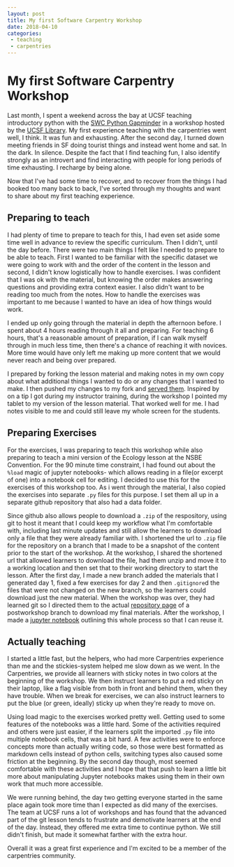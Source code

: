 ```yaml
---
layout: post
title: My first Software Carpentry Workshop
date: 2018-04-10
categories:
 - teaching
 - carpentries
---
```


# My first Software Carpentry Workshop

Last month, I spent a weekend across the bay at UCSF teaching introductory python with the [SWC Python Gapminder](http://swcarpentry.github.io/python-novice-gapminder/) in a workshop hosted by the [UCSF Library](https://gboushey.github.io/2017-03-10-UCSF-Python/). My first experience teaching with the carpentries went well, I think. It was fun and exhausting.  After the second day, I turned down meeting friends in SF doing tourist things and instead went home and sat. In the dark. In silence.  Despite the fact that I find teaching fun, I also identify strongly as an introvert and find interacting with people for long periods of time exhausting.  I recharge by being alone.  

Now that I've had some time to recover, and to recover from the things I had booked too many back to back, I've sorted through my thoughts and want to share about my first teaching experience.  

## Preparing to teach

I had plenty of time to prepare to teach for this, I had even set aside some time well in advance to review the specific curriculum.  Then I didn't, until the day before. There were two main things I felt like I needed to prepare to be able to teach.  First  I wanted to be familiar with the specific dataset we were going to work with and the order of the content in the lesson and second, I didn't know logistically how to handle exercises.  I was confident that I was ok with the material, but knowing the order makes answering questions and providing extra context easier.  I also didn't want to be reading too much from the notes. How to handle the exercises was important to me because I wanted to have an idea of how things would work.  

I ended up only going through the material in depth the afternoon before.  I spent about 4 hours reading through it all and preparing.  For teaching 6 hours, that's a reasonable amount of preparation, if I can walk myself through in much less time, then there's a chance of reaching it with novices.  More time would have only left me making up more content that we would never reach and being over prepared.

I prepared by forking the lesson material and making notes in my own copy about what additional things I wanted to do or any changes that I wanted to make.  I then pushed my changes to my fork and [served them](http://sarahmbrown.org/python-novice-gapminder/).  Inspired by on a tip I got during my instructor training, during the workshop I pointed my tablet to my version of the lesson material.  That worked well for me.  I had notes visible to me and could still leave my whole screen for the students.

## Preparing Exercises

For the exercises, I was preparing to teach this workshop while also preparing to teach a mini version of the Ecology lesson at the NSBE Convention.  For the 90 minute time constraint, I had found out about the `%load` magic of jupyter notebooks- which allows reading in a file(or excerpt of one) into a notebook cell for editing.  I decided to use this for the exercises of this workshop too. As i went through the material, I also copied the exercises into separate `.py` files for this purpose.  I set them all up in a separate github repository that also had a data folder.

Since github also allows people to download a `.zip` of the respository, using git to host it meant that I could keep my workflow what I'm comfortable with, including last minute updates and still allow the learners to download only a file that they were already familiar with.  I shortened the url to `.zip` file for the repository on a branch that I made to be a snapshot of the content prior to the start of the workshop. At the workshop, I shared the shortened url that allowed learners to download the file, had them unzip and move it to a working location and then set that to their working directory to start the lesson.  After the first day, I made a new branch added the materials that I generated day 1, fixed a few exercises for day 2 and then `.gitignore`d the files that were not changed on the new branch, so the learners could download just the new material.  When the workshop was over, they had learned git so I directed them to the actual [repository page](https://github.com/brownsarahm/python-novice-gapminder-files/tree/ucsfpostworkshop) of a postworkshop branch to download my final materials.  After the workshop, I made a [jupyter notebook](https://github.com/brownsarahm/python-novice-gapminder-files/blob/master/instructor_resources/create_workshop_branch.ipynb) outlining this whole process so that I can reuse it.

## Actually teaching

I started a little fast, but the helpers, who had more Carpentries experience than me and the stickies-system helped me slow down as we went. In the Carpentries, we provide all learners with sticky notes in two colors at the beginning of the workshop.  We then instruct learners to put a red sticky on their laptop, like a flag visible from both in front and behind them, when they have trouble.  When we break for exercises, we can also instruct learners to put the blue (or green, ideally) sticky up when they're ready to move on.  

Using load magic to the exercises worked pretty well. Getting used to some features of the notebooks was a little hard. Some of the activities required and others were just easier, if the learners split the imported `.py` file into multiple notebook cells, that was a bit hard.  A few activities were to enforce concepts more than actually writing code, so those were best formatted as markdown cells instead of python cells, switching types also caused some friction at the beginning.  By the second day though, most seemed comfortable with these activities and I hope that that push to learn a little bit more about manipulating Jupyter notebooks makes using them in their own work that much more accessible.  

We were running behind, the day two getting everyone started in the same place again took more time than I expected as did many of the exercises.  The team at UCSF runs a lot of workshops and has found that the advanced part of the git lesson tends to frustrate and demotivate learners at the end of the day.  Instead, they offered me extra time to continue python.  We still didn't finish, but made it somewhat farther with the extra hour.  

Overall it was a great first experience and I'm excited to be a member of the carpentries community.
